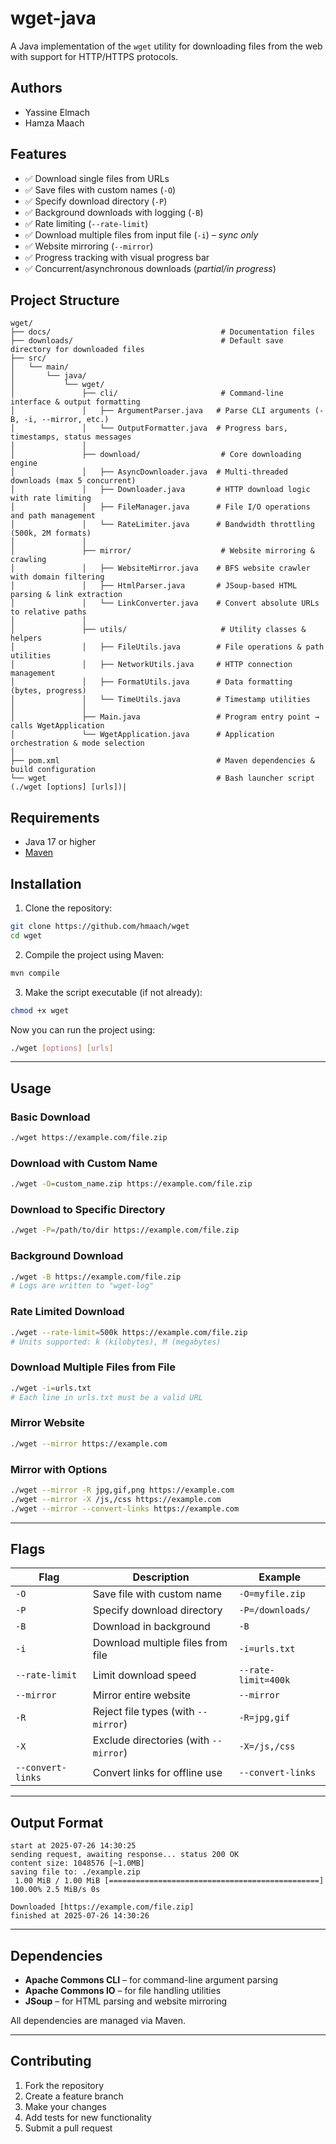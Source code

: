 # wget-java

A Java implementation of the `wget` utility for downloading files from the web with support for HTTP/HTTPS protocols.

## Authors

- Yassine Elmach
- Hamza Maach

## Features

- ✅ Download single files from URLs
- ✅ Save files with custom names (`-O`)
- ✅ Specify download directory (`-P`)
- ✅ Background downloads with logging (`-B`)
- ✅ Rate limiting (`--rate-limit`)
- ✅ Download multiple files from input file (`-i`) – *sync only*
- ✅ Website mirroring (`--mirror`)
- ✅ Progress tracking with visual progress bar
- ✅ Concurrent/asynchronous downloads (*partial/in progress*)


## Project Structure

```
wget/
├── docs/                                      # Documentation files
├── downloads/                                 # Default save directory for downloaded files
├── src/
│   └── main/
│       └── java/
│           └── wget/
│               ├── cli/                       # Command-line interface & output formatting
│               │   ├── ArgumentParser.java   # Parse CLI arguments (-B, -i, --mirror, etc.)
│               │   └── OutputFormatter.java  # Progress bars, timestamps, status messages
│               │
│               ├── download/                  # Core downloading engine
│               │   ├── AsyncDownloader.java  # Multi-threaded downloads (max 5 concurrent)
│               │   ├── Downloader.java       # HTTP download logic with rate limiting
│               │   ├── FileManager.java      # File I/O operations and path management
│               │   └── RateLimiter.java      # Bandwidth throttling (500k, 2M formats)
│               │
│               ├── mirror/                    # Website mirroring & crawling
│               │   ├── WebsiteMirror.java    # BFS website crawler with domain filtering
│               │   ├── HtmlParser.java       # JSoup-based HTML parsing & link extraction
│               │   └── LinkConverter.java    # Convert absolute URLs to relative paths
│               │
│               ├── utils/                     # Utility classes & helpers
│               │   ├── FileUtils.java        # File operations & path utilities
│               │   ├── NetworkUtils.java     # HTTP connection management
│               │   ├── FormatUtils.java      # Data formatting (bytes, progress)
│               │   └── TimeUtils.java        # Timestamp utilities
│               │
│               ├── Main.java                 # Program entry point → calls WgetApplication
│               └── WgetApplication.java      # Application orchestration & mode selection
│
├── pom.xml                                   # Maven dependencies & build configuration
└── wget                                      # Bash launcher script (./wget [options] [urls])|

```

## Requirements

- Java 17 or higher
- [Maven](https://maven.apache.org/download.cgi)

## Installation

1. Clone the repository:

```bash
git clone https://github.com/hmaach/wget
cd wget
````

2. Compile the project using Maven:

```bash
mvn compile
```

3. Make the script executable (if not already):

```bash
chmod +x wget
```

Now you can run the project using:

```bash
./wget [options] [urls]
```

---

## Usage

### Basic Download

```bash
./wget https://example.com/file.zip
```

### Download with Custom Name

```bash
./wget -O=custom_name.zip https://example.com/file.zip
```

### Download to Specific Directory

```bash
./wget -P=/path/to/dir https://example.com/file.zip
```

### Background Download

```bash
./wget -B https://example.com/file.zip
# Logs are written to "wget-log"
```

### Rate Limited Download

```bash
./wget --rate-limit=500k https://example.com/file.zip
# Units supported: k (kilobytes), M (megabytes)
```

### Download Multiple Files from File

```bash
./wget -i=urls.txt
# Each line in urls.txt must be a valid URL
```

### Mirror Website

```bash
./wget --mirror https://example.com
```

### Mirror with Options

```bash
./wget --mirror -R jpg,gif,png https://example.com
./wget --mirror -X /js,/css https://example.com
./wget --mirror --convert-links https://example.com
```

---

## Flags

| Flag              | Description                           | Example             |
| ----------------- | ------------------------------------- | ------------------- |
| `-O`              | Save file with custom name            | `-O=myfile.zip`     |
| `-P`              | Specify download directory            | `-P=/downloads/`    |
| `-B`              | Download in background                | `-B`                |
| `-i`              | Download multiple files from file     | `-i=urls.txt`       |
| `--rate-limit`    | Limit download speed                  | `--rate-limit=400k` |
| `--mirror`        | Mirror entire website                 | `--mirror`          |
| `-R`              | Reject file types (with `--mirror`)   | `-R=jpg,gif`        |
| `-X`              | Exclude directories (with `--mirror`) | `-X=/js,/css`       |
| `--convert-links` | Convert links for offline use         | `--convert-links`   |

---

## Output Format

```
start at 2025-07-26 14:30:25
sending request, awaiting response... status 200 OK
content size: 1048576 [~1.0MB]
saving file to: ./example.zip
 1.00 MiB / 1.00 MiB [===============================================] 100.00% 2.5 MiB/s 0s

Downloaded [https://example.com/file.zip]
finished at 2025-07-26 14:30:26
```

---

## Dependencies

* **Apache Commons CLI** – for command-line argument parsing
* **Apache Commons IO** – for file handling utilities
* **JSoup** – for HTML parsing and website mirroring

All dependencies are managed via Maven.

---

## Contributing

1. Fork the repository
2. Create a feature branch
3. Make your changes
4. Add tests for new functionality
5. Submit a pull request